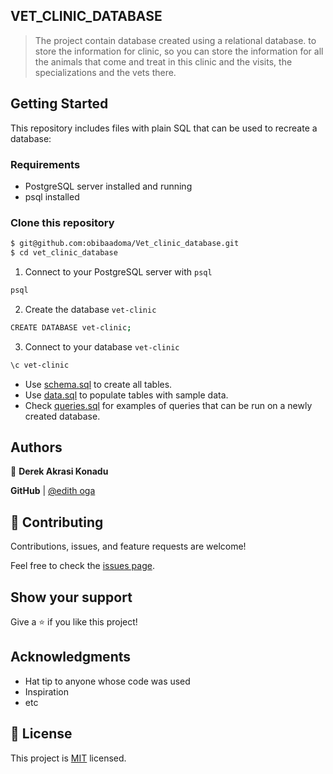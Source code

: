 ## VET_CLINIC_DATABASE

> The project contain database created using a relational database. to store the information for clinic, so you can store the information for all the animals that come and treat in this clinic and the visits, the specializations and the vets there. 

## Getting Started

This repository includes files with plain SQL that can be used to recreate a database:

### Requirements
- PostgreSQL server installed and running
- psql installed

### Clone this repository

```bash
$ git@github.com:obibaadoma/Vet_clinic_database.git
$ cd vet_clinic_database
```
1. Connect to your PostgreSQL server with `psql`
```bash
psql
```
2. Create the database `vet-clinic`
```bash
CREATE DATABASE vet-clinic;
```
3. Connect to your database `vet-clinic`
```bash
\c vet-clinic
```

- Use [schema.sql](./schema.sql) to create all tables.
- Use [data.sql](./data.sql) to populate tables with sample data.
- Check [queries.sql](./queries.sql) for examples of queries that can be run on a newly created database.

## Authors

👤 **Derek Akrasi Konadu**

 **GitHub**  | [@edith oga](https://github.com/obibaadoma)


## 🤝 Contributing

Contributions, issues, and feature requests are welcome!

Feel free to check the [issues page](../../issues/).

## Show your support

Give a ⭐️ if you like this project!

## Acknowledgments

- Hat tip to anyone whose code was used
- Inspiration
- etc

## 📝 License

This project is [MIT](./MIT.md) licensed.
